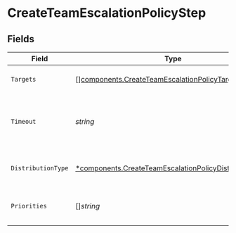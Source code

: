 # CreateTeamEscalationPolicyStep


## Fields

| Field                                                                                                                                                                                                         | Type                                                                                                                                                                                                          | Required                                                                                                                                                                                                      | Description                                                                                                                                                                                                   |
| ------------------------------------------------------------------------------------------------------------------------------------------------------------------------------------------------------------- | ------------------------------------------------------------------------------------------------------------------------------------------------------------------------------------------------------------- | ------------------------------------------------------------------------------------------------------------------------------------------------------------------------------------------------------------- | ------------------------------------------------------------------------------------------------------------------------------------------------------------------------------------------------------------- |
| `Targets`                                                                                                                                                                                                     | [][components.CreateTeamEscalationPolicyTarget](../../models/components/createteamescalationpolicytarget.md)                                                                                                  | :heavy_check_mark:                                                                                                                                                                                            | A list of targets that the step will notify. You can specify up to 15 targets per step.                                                                                                                       |
| `Timeout`                                                                                                                                                                                                     | *string*                                                                                                                                                                                                      | :heavy_check_mark:                                                                                                                                                                                            | An ISO8601 duration string specifying how long to wait before moving on to the next step. For the last step, this value specifies how long to wait before the escalation policy should repeat, if it repeats. |
| `DistributionType`                                                                                                                                                                                            | [*components.CreateTeamEscalationPolicyDistributionType](../../models/components/createteamescalationpolicydistributiontype.md)                                                                               | :heavy_minus_sign:                                                                                                                                                                                            | The round robin configuration for the step. One of 'unspecified', 'round_robin_by_alert', or 'round_robin_by_escalation_policy'.                                                                              |
| `Priorities`                                                                                                                                                                                                  | []*string*                                                                                                                                                                                                    | :heavy_minus_sign:                                                                                                                                                                                            | A list of priorities (HIGH, MEDIUM, LOW) to which the step applies when using a dynamic escalation policy.                                                                                                    |